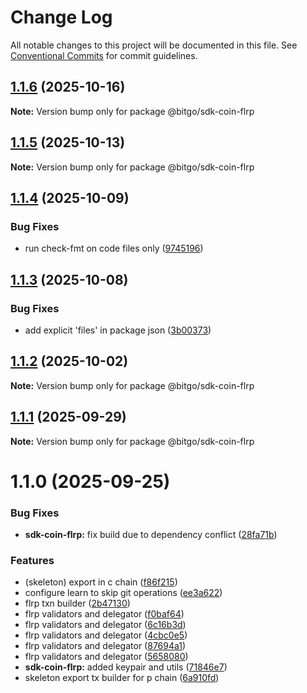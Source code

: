 # Change Log

All notable changes to this project will be documented in this file.
See [Conventional Commits](https://conventionalcommits.org) for commit guidelines.

## [1.1.6](https://github.com/BitGo/BitGoJS/compare/@bitgo/sdk-coin-flrp@1.1.5...@bitgo/sdk-coin-flrp@1.1.6) (2025-10-16)

**Note:** Version bump only for package @bitgo/sdk-coin-flrp





## [1.1.5](https://github.com/BitGo/BitGoJS/compare/@bitgo/sdk-coin-flrp@1.1.4...@bitgo/sdk-coin-flrp@1.1.5) (2025-10-13)

**Note:** Version bump only for package @bitgo/sdk-coin-flrp





## [1.1.4](https://github.com/BitGo/BitGoJS/compare/@bitgo/sdk-coin-flrp@1.1.3...@bitgo/sdk-coin-flrp@1.1.4) (2025-10-09)


### Bug Fixes

* run check-fmt on code files only ([9745196](https://github.com/BitGo/BitGoJS/commit/9745196b02b9678c740d290a4638ceb153a8fd75))





## [1.1.3](https://github.com/BitGo/BitGoJS/compare/@bitgo/sdk-coin-flrp@1.1.2...@bitgo/sdk-coin-flrp@1.1.3) (2025-10-08)


### Bug Fixes

* add explicit 'files' in package json ([3b00373](https://github.com/BitGo/BitGoJS/commit/3b0037396f6ac16bb9380bd85bf37f2b133068f4))





## [1.1.2](https://github.com/BitGo/BitGoJS/compare/@bitgo/sdk-coin-flrp@1.1.1...@bitgo/sdk-coin-flrp@1.1.2) (2025-10-02)

**Note:** Version bump only for package @bitgo/sdk-coin-flrp

## [1.1.1](https://github.com/BitGo/BitGoJS/compare/@bitgo/sdk-coin-flrp@1.1.0...@bitgo/sdk-coin-flrp@1.1.1) (2025-09-29)

**Note:** Version bump only for package @bitgo/sdk-coin-flrp

# 1.1.0 (2025-09-25)

### Bug Fixes

- **sdk-coin-flrp:** fix build due to dependency conflict ([28fa71b](https://github.com/BitGo/BitGoJS/commit/28fa71bd78061d478f58ef118ba137c952ead160))

### Features

- (skeleton) export in c chain ([f86f215](https://github.com/BitGo/BitGoJS/commit/f86f21527ed6130cdf5fdbcdffacd241385e88fc))
- configure learn to skip git operations ([ee3a622](https://github.com/BitGo/BitGoJS/commit/ee3a6220496476aa7f4545b5f4a9a3bf97d9bdb9))
- flrp txn builder ([2b47130](https://github.com/BitGo/BitGoJS/commit/2b471308e7a9ec3e57e49b04b7d75fcb404eb33f))
- flrp validators and delegator ([f0baf64](https://github.com/BitGo/BitGoJS/commit/f0baf64859d6d019ac31175befe5066fcc2d0744))
- flrp validators and delegator ([6c16b3d](https://github.com/BitGo/BitGoJS/commit/6c16b3dc53cf625aa646ab64e87558e5193ef824))
- flrp validators and delegator ([4cbc0e5](https://github.com/BitGo/BitGoJS/commit/4cbc0e502f7d0958ef2fa91c78b106f1585a77c4))
- flrp validators and delegator ([87694a1](https://github.com/BitGo/BitGoJS/commit/87694a14851c260053605f6ab761dbf6edd012d5))
- flrp validators and delegator ([5658080](https://github.com/BitGo/BitGoJS/commit/5658080cab9691cb0c8340ba5c40da5381fc4286))
- **sdk-coin-flrp:** added keypair and utils ([71846e7](https://github.com/BitGo/BitGoJS/commit/71846e7431af97736e1babe7dc0fc2953639192a))
- skeleton export tx builder for p chain ([6a910fd](https://github.com/BitGo/BitGoJS/commit/6a910fd62640ba26a6038fa84cdce3a40f1c3cb4))

